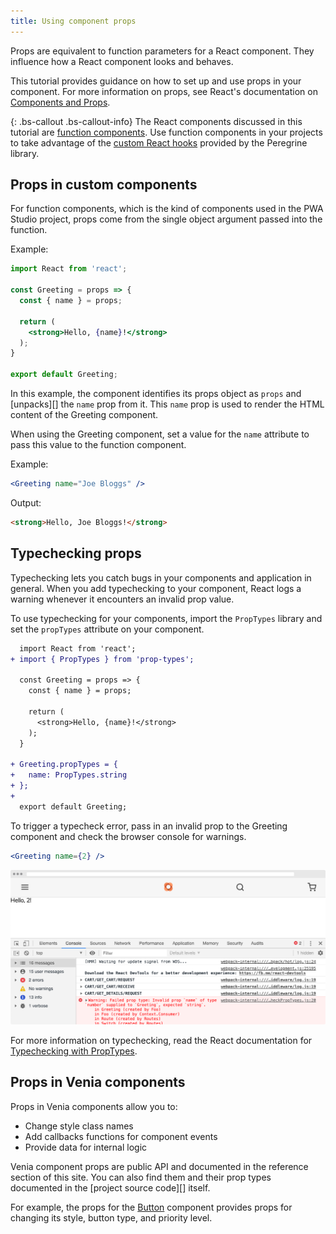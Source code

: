 ```yaml
---
title: Using component props
---
```


Props are equivalent to function parameters for a React component.
They influence how a React component looks and behaves.

This tutorial provides guidance on how to set up and use props in your component.
For more information on props, see React's documentation on [Components and Props][].

{: .bs-callout .bs-callout-info}
The React components discussed in this tutorial are [function components][].
Use function components in your projects to take advantage of the [custom React hooks][] provided by the Peregrine library.

## Props in custom components

For function components, which is the kind of components used in the PWA Studio project, props come from the single object argument passed into the function.

Example:

```jsx
import React from 'react';

const Greeting = props => {
  const { name } = props;

  return (
    <strong>Hello, {name}!</strong>
  );
}

export default Greeting;
```

In this example, the component identifies its props object as `props` and [unpacks][] the `name` prop from it.
This `name` prop is used to render the HTML content of the Greeting component.

When using the Greeting component, set a value for the `name` attribute to pass this value to the function component.

Example:

```jsx
<Greeting name="Joe Bloggs" />
```

Output:

```html
<strong>Hello, Joe Bloggs!</strong>
```

## Typechecking props

Typechecking lets you catch bugs in your components and application in general.
When you add typechecking to your component, React logs a warning whenever it encounters an invalid prop value.

To use typechecking for your components, import the `PropTypes` library and set the `propTypes` attribute on your component.

```diff
  import React from 'react';
+ import { PropTypes } from 'prop-types';
  
  const Greeting = props => {
    const { name } = props;
  
    return (
      <strong>Hello, {name}!</strong>
    );
  }
  
+ Greeting.propTypes = {
+   name: PropTypes.string
+ };
+
  export default Greeting;
```

To trigger a typecheck error, pass in an invalid prop to the Greeting component and check the browser console for warnings.

```jsx
<Greeting name={2} />
```

![prop types error][]

For more information on typechecking, read the React documentation for [Typechecking with PropTypes][].

[custom react hooks]: <{%link peregrine/talons/index.md %}>

## Props in Venia components

Props in Venia components allow you to:

-   Change style class names
-   Add callbacks functions for component events
-   Provide data for internal logic

Venia component props are public API and documented in the reference section of this site.
You can also find them and their prop types documented in the [project source code][] itself.

For example, the props for the [Button][] component provides props for changing its style, button type, and priority level.

[button]: <{%link venia-ui/reference/components/Button/index.js %}>

[prop types error]: ./images/prop-types-error.png

[components and props]: https://reactjs.org/docs/components-and-props.html
[function components]: https://reactjs.org/docs/components-and-props.html#function-and-class-components
[unpack]: https://developer.mozilla.org/en-US/docs/Web/JavaScript/Reference/Operators/Destructuring_assignment
[typechecking with proptypes]: https://reactjs.org/docs/typechecking-with-proptypes.html
[project soure code]: https://github.com/magento/pwa-studio/tree/develop/packages/venia-ui/lib/components

